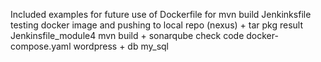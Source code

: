 Included examples for future use of 
Dockerfile for mvn build
Jenkinksfile testing docker image and pushing to local repo (nexus) + tar pkg  result
Jenkinsfile_module4 mvn build + sonarqube check code 
docker-compose.yaml wordpress + db my_sql
